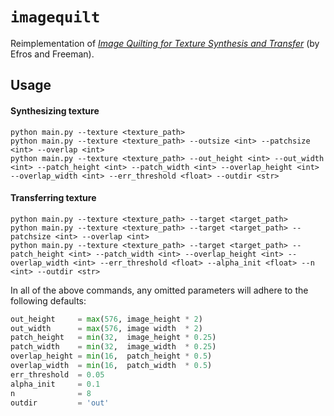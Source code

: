 # `imagequilt`
Reimplementation of [_Image Quilting for Texture Synthesis and Transfer_](https://www2.eecs.berkeley.edu/Research/Projects/CS/vision/papers/efros-siggraph01.pdf) (by Efros and Freeman).

## Usage
#### Synthesizing texture
```
python main.py --texture <texture_path>
python main.py --texture <texture_path> --outsize <int> --patchsize <int> --overlap <int>
python main.py --texture <texture_path> --out_height <int> --out_width <int> --patch_height <int> --patch_width <int> --overlap_height <int> --overlap_width <int> --err_threshold <float> --outdir <str>
```

#### Transferring texture
```
python main.py --texture <texture_path> --target <target_path>
python main.py --texture <texture_path> --target <target_path> --patchsize <int> --overlap <int>
python main.py --texture <texture_path> --target <target_path> --patch_height <int> --patch_width <int> --overlap_height <int> --overlap_width <int> --err_threshold <float> --alpha_init <float> --n <int> --outdir <str>
```

In all of the above commands, any omitted parameters will adhere to the following defaults:
```python
out_height     = max(576, image_height * 2)
out_width      = max(576, image width  * 2)
patch_height   = min(32,  image_height * 0.25)
patch_width    = min(32,  image_width  * 0.25)
overlap_height = min(16,  patch_height * 0.5)
overlap_width  = min(16,  patch_width  * 0.5)
err_threshold  = 0.05
alpha_init     = 0.1
n              = 8
outdir         = 'out'
```
